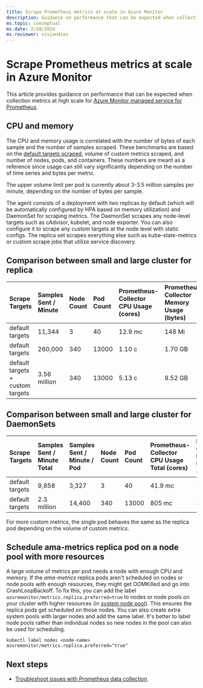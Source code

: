 ```yaml
---
title: Scrape Prometheus metrics at scale in Azure Monitor
description: Guidance on performance that can be expected when collection metrics at high scale for Azure Monitor managed service for Prometheus.
ms.topic: conceptual
ms.date: 2/28/2024
ms.reviewer: viviandiec
---
```


# Scrape Prometheus metrics at scale in Azure Monitor

This article provides guidance on performance that can be expected when collection metrics at high scale for [Azure Monitor managed service for Prometheus](../essentials/prometheus-metrics-overview.md). 

## CPU and memory

The CPU and memory usage is correlated with the number of bytes of each sample and the number of samples scraped. These benchmarks are based on the [default targets scraped](prometheus-metrics-scrape-default.md), volume of custom metrics scraped, and number of nodes, pods, and containers. These numbers are meant as a reference since usage can still vary significantly depending on the number of time series and bytes per metric.

The upper volume limit per pod is currently about 3-3.5 million samples per minute, depending on the number of bytes per sample. 

The agent consists of a deployment with two replicas by default (which will be automatically configured by HPA based on memory utilization) and DaemonSet for scraping metrics. The DaemonSet scrapes any node-level targets such as cAdvisor, kubelet, and node exporter. You can also configure it to scrape any custom targets at the node level with static configs. The replica set scrapes everything else such as kube-state-metrics or custom scrape jobs that utilize service discovery.

## Comparison between small and large cluster for replica

| Scrape Targets                      | Samples Sent / Minute | Node Count | Pod Count | Prometheus-Collector CPU Usage (cores) | Prometheus-Collector Memory Usage (bytes) |
|:------------------------------------|:----------------------|:-----------|:----------|:---------------------------------------|:------------------------------------------|
| default targets                     | 11,344                | 3          | 40        | 12.9 mc                                | 148 Mi                                    |
| default targets                     | 260,000               | 340        | 13000     | 1.10 c                                 | 1.70 GB                                   |
| default targets<br>+ custom targets | 3.56 million          | 340        | 13000     | 5.13 c                                 | 9.52 GB                                   |

## Comparison between small and large cluster for DaemonSets

| Scrape Targets | Samples Sent / Minute Total | Samples Sent / Minute / Pod |  Node Count | Pod Count | Prometheus-Collector CPU Usage Total (cores) |Prometheus-Collector Memory Usage Total (bytes) | Prometheus-Collector CPU Usage / Pod (cores) |Prometheus-Collector Memory Usage / Pod (bytes) |
|:---|:---|:---|:---|:---|:---|:---|:---|:---|
| default targets | 9,858 | 3,327 | 3 | 40 | 41.9 mc | 581 Mi | 14.7 mc | 189 Mi |
| default targets | 2.3 million | 14,400 | 340 | 13000 | 805 mc | 305.34 GB | 2.36 mc | 898 Mi |

For more custom metrics, the single pod behaves the same as the replica pod depending on the volume of custom metrics.


## Schedule ama-metrics replica pod on a node pool with more resources 

A large volume of metrics per pod needs a node with enough CPU and memory. If the *ama-metrics* replica pods aren't scheduled on nodes or node pools with enough resources, they might get OOMKilled and go into CrashLoopBackoff. To fix this, you can add the label `azuremonitor/metrics.replica.preferred=true` to nodes or node pools on your cluster with higher resources (in [system node pool](/azure/aks/use-system-pools#system-and-user-node-pools)). This ensures the replica pods get scheduled on those nodes. You can also create extra system pools with larger nodes and add the same label. It's better to label node pools rather than individual nodes so new nodes in the pool can also be used for scheduling.

```
kubectl label nodes <node-name> azuremonitor/metrics.replica.preferred="true"
```

## Next steps

* [Troubleshoot issues with Prometheus data collection](prometheus-metrics-troubleshoot.md).
